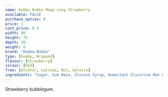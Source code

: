 ```yaml
---
name: Hubba Bubba Mega Long Strawberry
available: FALSE
purchase_option: 0
price: 1
cost_price: 0.4
width: 80
height: 75
depth: 20
weight: 0
brand: "Hubba-Bubba"
type: [Gummy, Wrapped]
flavour: [Strawberry]
colour: [Red]
free: [Alcohol, Lactose, Nut, Gelatin]
ingredients: "Sugar, Gum Base, Glucose Syrup, Humectant Glycerine Non Animal, Modified Starch, Flavourings, Malic Acid, Emulsifier: Soybean Lecithin; Citric Acid"
---
```

Strawberry bubblegum.